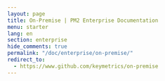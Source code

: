```yaml
---
layout: page
title: On-Premise | PM2 Enterprise Documentation
menu: starter
lang: en
section: enterprise
hide_comments: true
permalink: "/doc/enterprise/on-premise/"
redirect_to:
  - https://www.github.com/keymetrics/on-premise
---
```

